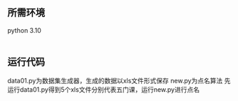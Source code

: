 ## 所需环境
python 3.10
<br> </br>
## 运行代码
data01.py为数据集生成器，生成的数据以xls文件形式保存
new.py为点名算法
先运行data01.py得到5个xls文件分别代表五门课，运行new.py进行点名
